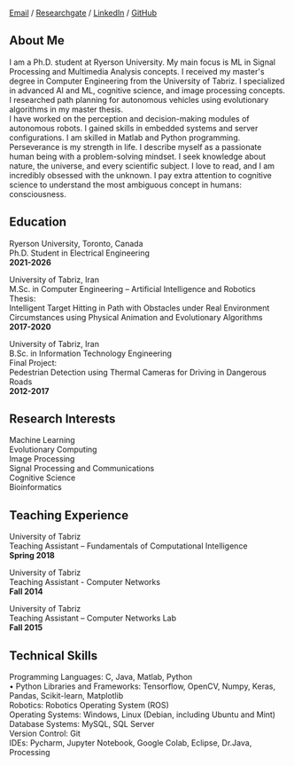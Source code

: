 [Email](mailto:yahmadiadli@ryerson.ca/) / [Researchgate](https://www.researchgate.net/profile/Yasaman_Ahmadi_Adli/) / [LinkedIn](https://www.linkedin.com/in/yasamanadl/) / [GitHub](https://github.com/YasamanAdl94/) 

## About Me
I am a Ph.D. student at Ryerson University. My main focus is ML in Signal Processing and Multimedia Analysis concepts. I received my master's degree in Computer Engineering from the University of Tabriz. I specialized in advanced AI and ML, cognitive science, and image processing concepts. I researched path planning for autonomous vehicles using evolutionary algorithms in my master thesis. <br>
I have worked on the perception and decision-making modules of autonomous robots. I gained skills in embedded systems and server configurations. I am skilled in Matlab and Python programming. <br>
Perseverance is my strength in life. I describe myself as a passionate human being with a problem-solving mindset. I seek knowledge about nature, the universe, and every scientific subject. I love to read, and I am incredibly obsessed with the unknown. I pay extra attention to cognitive science to understand the most ambiguous concept in humans: consciousness. <br>

## Education
Ryerson University, Toronto, Canada <br>
Ph.D. Student in Electrical Engineering <br>
**2021-2026** <br>

University of Tabriz, Iran <br>
M.Sc. in Computer Engineering – Artificial Intelligence and Robotics <br>
Thesis: <br>
Intelligent Target Hitting in Path with Obstacles under Real Environment Circumstances using Physical Animation and Evolutionary Algorithms <br>
**2017-2020** <br>
	
University of Tabriz, Iran <br>
B.Sc. in Information Technology Engineering <br>
Final Project: <br>
Pedestrian Detection using Thermal Cameras for Driving in Dangerous Roads <br>
**2012-2017** <br>

## Research Interests
Machine Learning  <br>
Evolutionary Computing  <br>
Image Processing  <br>
Signal Processing and Communications  <br>
Cognitive Science  <br>
Bioinformatics  <br>

## Teaching Experience
University of Tabriz <br>
Teaching Assistant – Fundamentals of Computational Intelligence	<br>
**Spring 2018** <br>

University of Tabriz <br>
Teaching Assistant - Computer Networks <br>
**Fall 2014** <br>

University of Tabriz <br>
Teaching Assistant – Computer Networks Lab <br> 
**Fall 2015** <br>


## Technical Skills
Programming Languages: C, Java, Matlab, Python <br>
•	 Python Libraries and Frameworks: Tensorflow, OpenCV, Numpy, Keras, Pandas, Scikit-learn, Matplotlib <br>
Robotics: Robotics Operating System (ROS) <br>
Operating Systems: Windows, Linux (Debian, including Ubuntu and Mint) <br>
Database Systems: MySQL, SQL Server <br>
Version Control: Git <br>
IDEs: Pycharm, Jupyter Notebook, Google Colab, Eclipse, Dr.Java, Processing <br>
